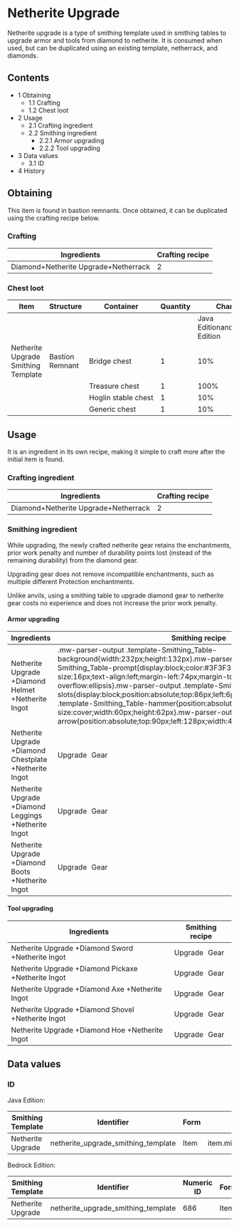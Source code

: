 # Netherite Upgrade
Netherite upgrade is a type of smithing template used in smithing tables to upgrade armor and tools from diamond to netherite. It is consumed when used, but can be duplicated using an existing template, netherrack, and diamonds.

## Contents
- 1 Obtaining
	- 1.1 Crafting
	- 1.2 Chest loot
- 2 Usage
	- 2.1 Crafting ingredient
	- 2.2 Smithing ingredient
		- 2.2.1 Armor upgrading
		- 2.2.2 Tool upgrading
- 3 Data values
	- 3.1 ID
- 4 History

## Obtaining
This item is found in bastion remnants. Once obtained, it can be duplicated using the crafting recipe below.

### Crafting
| Ingredients                          | Crafting recipe |
|--------------------------------------|-----------------|
| Diamond+Netherite Upgrade+Netherrack | 2               |

### Chest loot
| Item                                | Structure       | Container           | Quantity | Chance                         |
|-------------------------------------|-----------------|---------------------|----------|--------------------------------|
|                                     |                 |                     |          | Java EditionandBedrock Edition |
| Netherite Upgrade Smithing Template | Bastion Remnant | Bridge chest        | 1        | 10%                            |
|                                     |                 | Treasure chest      | 1        | 100%                           |
|                                     |                 | Hoglin stable chest | 1        | 10%                            |
|                                     |                 | Generic chest       | 1        | 10%                            |

## Usage
It is an ingredient in its own recipe, making it simple to craft more after the initial item is found.

### Crafting ingredient
| Ingredients                          | Crafting recipe |
|--------------------------------------|-----------------|
| Diamond+Netherite Upgrade+Netherrack | 2               |

### Smithing ingredient
While upgrading, the newly crafted netherite gear retains the enchantments, prior work penalty and number of durability points lost (instead of the remaining durability) from the diamond gear.

Upgrading gear does not remove incompatible enchantments, such as multiple different Protection enchantments.

Unlike anvils, using a smithing table to upgrade diamond gear to netherite gear costs no experience and does not increase the prior work penalty.

#### Armor upgrading
| Ingredients                                            | Smithing recipe                                                                                                                                                                                                                                                                                                                                                                                                                                                                                                                                                                                                                                           |
|--------------------------------------------------------|-----------------------------------------------------------------------------------------------------------------------------------------------------------------------------------------------------------------------------------------------------------------------------------------------------------------------------------------------------------------------------------------------------------------------------------------------------------------------------------------------------------------------------------------------------------------------------------------------------------------------------------------------------------|
| Netherite Upgrade +Diamond Helmet +Netherite Ingot     | .mw-parser-output .template-Smithing_Table-background{width:232px;height:132px}.mw-parser-output .template-Smithing_Table-prompt{display:block;color:#3F3F3F;font-family:Minecraft;font-size:16px;text-align:left;margin-left:74px;margin-top:24px;overflow:hidden;text-overflow:ellipsis}.mw-parser-output .template-Smithing_Table-slots{display:block;position:absolute;top:86px;left:6px}.mw-parser-output .template-Smithing_Table-hammer{position:absolute;top:6px;left:6px;background-size:cover;width:60px;height:62px}.mw-parser-output .template-Smithing_Table-arrow{position:absolute;top:90px;left:128px;width:44px;height:30px}Upgrade Gear |
| Netherite Upgrade +Diamond Chestplate +Netherite Ingot | Upgrade Gear                                                                                                                                                                                                                                                                                                                                                                                                                                                                                                                                                                                                                                              |
| Netherite Upgrade +Diamond Leggings +Netherite Ingot   | Upgrade Gear                                                                                                                                                                                                                                                                                                                                                                                                                                                                                                                                                                                                                                              |
| Netherite Upgrade +Diamond Boots +Netherite Ingot      | Upgrade Gear                                                                                                                                                                                                                                                                                                                                                                                                                                                                                                                                                                                                                                              |

#### Tool upgrading
| Ingredients                                         | Smithing recipe |
|-----------------------------------------------------|-----------------|
| Netherite Upgrade +Diamond Sword +Netherite Ingot   | Upgrade Gear    |
| Netherite Upgrade +Diamond Pickaxe +Netherite Ingot | Upgrade Gear    |
| Netherite Upgrade +Diamond Axe +Netherite Ingot     | Upgrade Gear    |
| Netherite Upgrade +Diamond Shovel +Netherite Ingot  | Upgrade Gear    |
| Netherite Upgrade +Diamond Hoe +Netherite Ingot     | Upgrade Gear    |

## Data values
### ID
Java Edition:

| Smithing Template | Identifier                          | Form | Translation key                                                                       |
|-------------------|-------------------------------------|------|---------------------------------------------------------------------------------------|
| Netherite Upgrade | netherite_upgrade_smithing_template | Item | item.minecraft.netherite_upgrade_smithing_templateupgrade.minecraft.netherite_upgrade |

Bedrock Edition:

| Smithing Template | Identifier                          | Numeric ID | Form | Translation key                                           |
|-------------------|-------------------------------------|------------|------|-----------------------------------------------------------|
| Netherite Upgrade | netherite_upgrade_smithing_template | 686        | Item | item.smithing_template.nameupgrade.netherite_upgrade.name |


